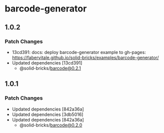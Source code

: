 # barcode-generator

## 1.0.2

### Patch Changes

- 13cd391: docs: deploy barcode-generator example to gh-pages: https://fabervitale.github.io/solid-bricks/examples/barcode-generator/
- Updated dependencies [13cd391]
  - @solid-bricks/barcode@0.2.1

## 1.0.1

### Patch Changes

- Updated dependencies [842a36a]
- Updated dependencies [3db5016]
- Updated dependencies [842a36a]
  - @solid-bricks/barcode@0.2.0
